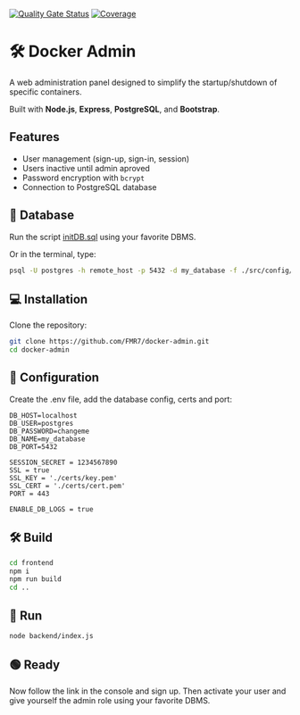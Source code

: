 [![Quality Gate Status](http://82.165.142.21:9000/api/project_badges/measure?project=docker-admin&metric=alert_status&token=sqb_6715fe38e59635b1d4ad3f4d5f8c53502582f8d6)](http://82.165.142.21:9000/dashboard?id=docker-admin)
[![Coverage](http://82.165.142.21:9000/api/project_badges/measure?project=docker-admin&metric=coverage&token=sqb_6715fe38e59635b1d4ad3f4d5f8c53502582f8d6)](http://82.165.142.21:9000/dashboard?id=docker-admin)
# 🛠️ Docker Admin

A web administration panel designed to simplify the startup/shutdown of specific containers.

Built with **Node.js**, **Express**, **PostgreSQL**, and **Bootstrap**.

## Features
- User management (sign-up, sign-in, session)
- Users inactive until admin aproved
- Password encryption with `bcrypt`
- Connection to PostgreSQL database

## 🐘 Database
Run the script [initDB.sql](https://raw.githubusercontent.com/FMR7/docker-admin/refs/heads/master/backend/src/config/initDB.sql) using your favorite DBMS.

Or in the terminal, type:
```bash
psql -U postgres -h remote_host -p 5432 -d my_database -f ./src/config/initDB.sql
```

## 💻 Installation
Clone the repository:
```bash
git clone https://github.com/FMR7/docker-admin.git
cd docker-admin
```

## 🔧 Configuration
Create the .env file, add the database config, certs and port:
```env
DB_HOST=localhost
DB_USER=postgres
DB_PASSWORD=changeme
DB_NAME=my_database
DB_PORT=5432

SESSION_SECRET = 1234567890
SSL = true
SSL_KEY = './certs/key.pem'
SSL_CERT = './certs/cert.pem'
PORT = 443

ENABLE_DB_LOGS = true
```

## 🛠 Build
```bash
cd frontend
npm i
npm run build
cd ..
```

## 🚀 Run
```bash
node backend/index.js
```

## 🟢 Ready
Now follow the link in the console and sign up.
Then activate your user and give yourself the admin role using your favorite DBMS.



